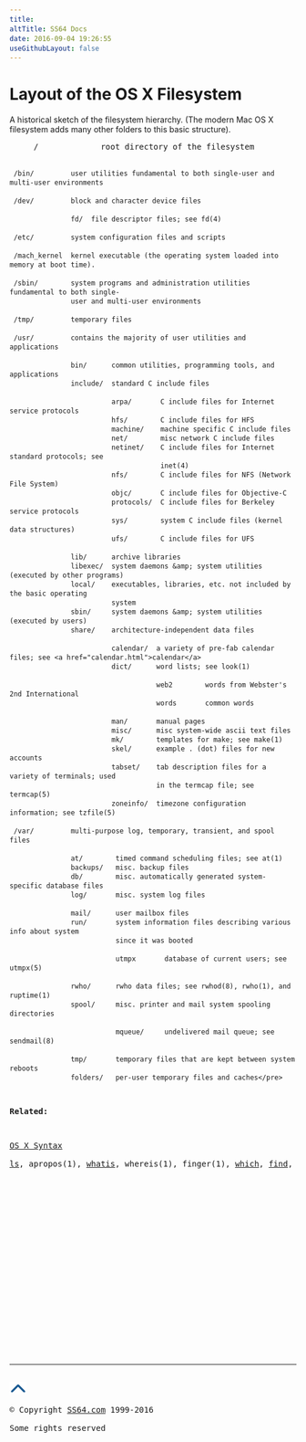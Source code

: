 ```yaml
---
title:
altTitle: SS64 Docs
date: 2016-09-04 19:26:55
useGithubLayout: false
---
```

<!-- #EndLibraryItem --><h1>Layout of the OS X Filesystem</h1>
<p>A historical sketch of the filesystem hierarchy. (The
modern Mac OS X filesystem adds many other folders to this basic structure).</p>
<pre>     /             root directory of the filesystem

     /bin/         user utilities fundamental to both single-user and multi-user environments

     /dev/         block and character device files

                   fd/  file descriptor files; see fd(4)

     /etc/         system configuration files and scripts

     /mach_kernel  kernel executable (the operating system loaded into memory at boot time).

     /sbin/        system programs and administration utilities fundamental to both single-
                   user and multi-user environments

     /tmp/         temporary files

     /usr/         contains the majority of user utilities and applications

                   bin/      common utilities, programming tools, and applications
                   include/  standard C include files

                             arpa/       C include files for Internet service protocols
                             hfs/        C include files for HFS
                             machine/    machine specific C include files
                             net/        misc network C include files
                             netinet/    C include files for Internet standard protocols; see
                                         inet(4)
                             nfs/        C include files for NFS (Network File System)
                             objc/       C include files for Objective-C
                             protocols/  C include files for Berkeley service protocols
                             sys/        system C include files (kernel data structures)
                             ufs/        C include files for UFS

                   lib/      archive libraries
                   libexec/  system daemons &amp; system utilities (executed by other programs)
                   local/    executables, libraries, etc. not included by the basic operating
                             system
                   sbin/     system daemons &amp; system utilities (executed by users)
                   share/    architecture-independent data files

                             calendar/  a variety of pre-fab calendar files; see <a href="calendar.html">calendar</a>
                             dict/      word lists; see look(1)

                                        web2        words from Webster's 2nd International
                                        words       common words

                             man/       manual pages
                             misc/      misc system-wide ascii text files
                             mk/        templates for make; see make(1)
                             skel/      example . (dot) files for new accounts
                             tabset/    tab description files for a variety of terminals; used
                                        in the termcap file; see termcap(5)
                             zoneinfo/  timezone configuration information; see tzfile(5)

     /var/         multi-purpose log, temporary, transient, and spool files

                   at/        timed command scheduling files; see at(1)
                   backups/   misc. backup files
                   db/        misc. automatically generated system-specific database files
                   log/       misc. system log files

                   mail/      user mailbox files
                   run/       system information files describing various info about system
                              since it was booted

                              utmpx       database of current users; see utmpx(5)

                   rwho/      rwho data files; see rwhod(8), rwho(1), and ruptime(1)
                   spool/     misc. printer and mail system spooling directories

                              mqueue/     undelivered mail queue; see sendmail(8)

                   tmp/       temporary files that are kept between system reboots
                   folders/   per-user temporary files and caches</pre>
<p><b>Related:</b></p>
<p><a href="syntax.html">OS X Syntax</a><br>
<a href="ls.html">ls</a>, apropos(1), <a href="whatis.html">whatis</a>, whereis(1), finger(1), <a href="which.html">which</a>, <a href="find.html">find</a>, <a href="grep.html">grep</a>, <a href="fsck.html">fsck</a></p><!-- #BeginLibraryItem "/Library/foot_osx.lbi" --><p><script async="" src="//pagead2.googlesyndication.com/pagead/js/adsbygoogle.js"></script>
<!-- OSX300 -->
<ins class="adsbygoogle" style="display:inline-block;width:300px;height:250px" data-ad-client="ca-pub-6140977852749469" data-ad-slot="1823340303"></ins>
<script>
(adsbygoogle = window.adsbygoogle || []).push({});
</script></p>
<hr>
<div id="bl" class="footer"><a href="#"><img src="../images/top.png" width="30" height="22" alt="Back to the Top"></a></div>
<div id="br" class="footer, tagline">© Copyright <a href="http://ss64.com/">SS64.com</a> 1999-2016<br>
Some rights reserved</div><!-- #EndLibraryItem -->
